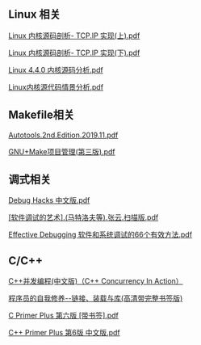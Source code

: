 
## Linux 相关
[Linux 内核源码剖析- TCP.IP 实现(上).pdf](https://github.com/peng3rock/note/blob/main/%E6%8A%80%E6%9C%AF%E4%B8%93%E9%A2%98/Linux%20%E5%BC%80%E5%8F%91/Linux%E7%BD%91%E7%BB%9C/Linux%E5%86%85%E6%A0%B8%E7%BD%91%E7%BB%9C/Linux%20%E5%86%85%E6%A0%B8%E6%BA%90%E7%A0%81%E5%89%96%E6%9E%90-%20TCP.IP%20%E5%AE%9E%E7%8E%B0(%E4%B8%8A).pdf)

[Linux 内核源码剖析- TCP.IP 实现(下).pdf](https://github.com/peng3rock/note/blob/main/%E6%8A%80%E6%9C%AF%E4%B8%93%E9%A2%98/Linux%20%E5%BC%80%E5%8F%91/Linux%E7%BD%91%E7%BB%9C/Linux%E5%86%85%E6%A0%B8%E7%BD%91%E7%BB%9C/Linux%20%E5%86%85%E6%A0%B8%E6%BA%90%E7%A0%81%E5%89%96%E6%9E%90-%20TCP.IP%20%E5%AE%9E%E7%8E%B0(%E4%B8%8B).pdf)

[Linux 4.4.0 内核源码分析.pdf](https://github.com/peng3rock/note/blob/main/%E6%8A%80%E6%9C%AF%E4%B8%93%E9%A2%98/Linux%20%E5%BC%80%E5%8F%91/Linux%E7%BD%91%E7%BB%9C/Linux%E5%86%85%E6%A0%B8%E7%BD%91%E7%BB%9C/Linux%204.4.0%20%E5%86%85%E6%A0%B8%E6%BA%90%E7%A0%81%E5%88%86%E6%9E%90.pdf)

[Linux内核源代码情景分析.pdf](https://github.com/peng3rock/note/blob/main/%E6%8A%80%E6%9C%AF%E4%B8%93%E9%A2%98/Linux%20%E5%BC%80%E5%8F%91/linux%20%E5%86%85%E6%A0%B8/Linux%E5%86%85%E6%A0%B8%E6%BA%90%E4%BB%A3%E7%A0%81%E6%83%85%E6%99%AF%E5%88%86%E6%9E%90.pdf)

## Makefile相关
[Autotools.2nd.Edition.2019.11.pdf](https://github.com/peng3rock/note/blob/main/%E8%BD%AF%E4%BB%B6%E5%B7%A5%E7%A8%8B/%E7%BC%96%E8%AF%91%E5%B7%A5%E5%85%B7/Autotools.2nd.Edition.2019.11.pdf)

[GNU+Make项目管理(第三版).pdf](https://github.com/peng3rock/note/blob/main/%E8%BD%AF%E4%BB%B6%E5%B7%A5%E7%A8%8B/%E7%BC%96%E8%AF%91%E5%B7%A5%E5%85%B7/GNU%2BMake%E9%A1%B9%E7%9B%AE%E7%AE%A1%E7%90%86(%E7%AC%AC%E4%B8%89%E7%89%88).pdf)

## 调式相关
[Debug Hacks 中文版.pdf](https://github.com/peng3rock/note/blob/main/%E8%BD%AF%E4%BB%B6%E5%B7%A5%E7%A8%8B/%E8%B0%83%E8%AF%95%E6%8A%80%E5%B7%A7/Debug%20Hacks%20%E4%B8%AD%E6%96%87%E7%89%88.pdf)

[[软件调试的艺术].(马特洛夫等).张云.扫描版.pdf](https://github.com/peng3rock/note/blob/main/%E8%BD%AF%E4%BB%B6%E5%B7%A5%E7%A8%8B/%E8%B0%83%E8%AF%95%E6%8A%80%E5%B7%A7/%5B%E8%BD%AF%E4%BB%B6%E8%B0%83%E8%AF%95%E7%9A%84%E8%89%BA%E6%9C%AF%5D.(%E9%A9%AC%E7%89%B9%E6%B4%9B%E5%A4%AB%E7%AD%89).%E5%BC%A0%E4%BA%91.%E6%89%AB%E6%8F%8F%E7%89%88.pdf)

[Effective Debugging 软件和系统调试的66个有效方法.pdf](https://github.com/peng3rock/note/blob/main/%E8%BD%AF%E4%BB%B6%E5%B7%A5%E7%A8%8B/%E8%B0%83%E8%AF%95%E6%8A%80%E5%B7%A7/Effective%20Debugging%20%20%E8%BD%AF%E4%BB%B6%E5%92%8C%E7%B3%BB%E7%BB%9F%E8%B0%83%E8%AF%95%E7%9A%8466%E4%B8%AA%E6%9C%89%E6%95%88%E6%96%B9%E6%B3%95.pdf)

## C/C++
[C++并发编程(中文版)（C++ Concurrency In Action）](https://www.bookset.io/read/cpp_concurrency_in_action/README.md)

[程序员的自我修养--链接、装载与库(高清带完整书签版)](https://github.com/peng3rock/note/blob/main/%E6%8A%80%E6%9C%AF%E4%B8%93%E9%A2%98/Linux%20%E5%BC%80%E5%8F%91/Linux%20C/%E7%A8%8B%E5%BA%8F%E5%91%98%E7%9A%84%E8%87%AA%E6%88%91%E4%BF%AE%E5%85%BB--%E9%93%BE%E6%8E%A5%E3%80%81%E8%A3%85%E8%BD%BD%E4%B8%8E%E5%BA%93(%E9%AB%98%E6%B8%85%E5%B8%A6%E5%AE%8C%E6%95%B4%E4%B9%A6%E7%AD%BE%E7%89%88).pdf)

[C Primer Plus 第六版 [带书签].pdf](https://github.com/peng3rock/note/blob/main/%E6%8A%80%E6%9C%AF%E4%B8%93%E9%A2%98/Linux%20%E5%BC%80%E5%8F%91/Linux%20C/C%20Primer%20Plus%20%E7%AC%AC%E5%85%AD%E7%89%88%20%5B%E5%B8%A6%E4%B9%A6%E7%AD%BE%5D.pdf)

[C++ Primer Plus 第6版 中文版.pdf](https://github.com/peng3rock/note/blob/main/%E6%8A%80%E6%9C%AF%E4%B8%93%E9%A2%98/Linux%20%E5%BC%80%E5%8F%91/Linux%20C/C%2B%2B%20Primer%20Plus%20%20%E7%AC%AC6%E7%89%88%20%20%E4%B8%AD%E6%96%87%E7%89%88.pdf)
